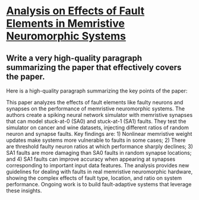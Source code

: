 # [Analysis on Effects of Fault Elements in Memristive Neuromorphic Systems](https://arxiv.org/abs/2312.04840)

## Write a very high-quality paragraph summarizing the paper that effectively covers the paper.

 Here is a high-quality paragraph summarizing the key points of the paper:

This paper analyzes the effects of fault elements like faulty neurons and synapses on the performance of memristive neuromorphic systems. The authors create a spiking neural network simulator with memristive synapses that can model stuck-at-0 (SA0) and stuck-at-1 (SA1) faults. They test the simulator on cancer and wine datasets, injecting different ratios of random neuron and synapse faults. Key findings are: 1) Nonlinear memristive weight updates make systems more vulnerable to faults in some cases; 2) There are threshold faulty neuron ratios at which performance sharply declines; 3) SA1 faults are more damaging than SA0 faults in random synapse locations; and 4) SA1 faults can improve accuracy when appearing at synapses corresponding to important input data features. The analysis provides new guidelines for dealing with faults in real memristive neuromorphic hardware, showing the complex effects of fault type, location, and ratio on system performance. Ongoing work is to build fault-adaptive systems that leverage these insights.
